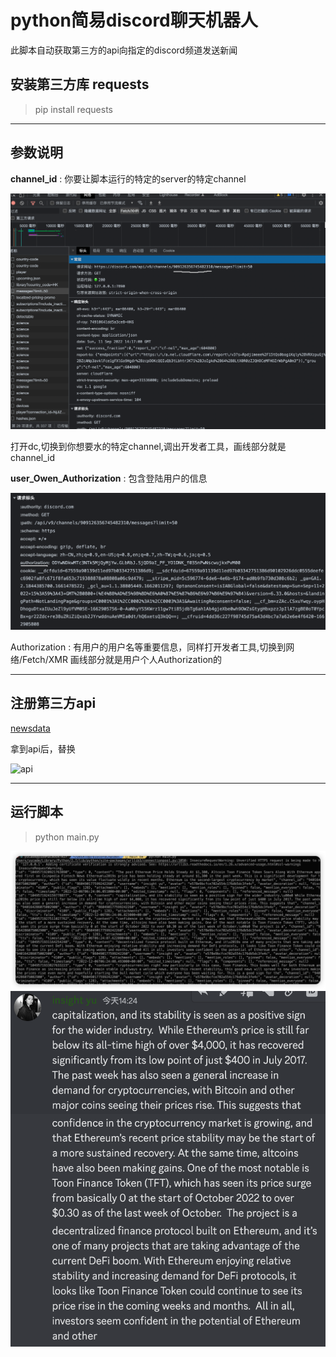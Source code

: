 # python简易discord聊天机器人
此脚本自动获取第三方的api向指定的discord频道发送新闻

## 安装第三方库 requests
> pip install requests
******
## 参数说明
**channel_id** : 你要让脚本运行的特定的server的特定channel

![channel_id](WX20220911-221807@2x.png)

打开dc,切换到你想要水的特定channel,调出开发者工具，画线部分就是channel_id


**user_Owen_Authorization** : 包含登陆用户的信息



![user_Owen_Authorization](WX20220911-222511@2x.png)

Authorization : 有用户的用户名等重要信息，同样打开发者工具,切换到网络/Fetch/XMR 画线部分就是用户个人Authorization的



****************************************************************
## 注册第三方api

[newsdata](https://newsdata.io/)

拿到api后，替换

![api](iShot_2022-12-06_14.37.30.png)




****************************************************************
## 运行脚本
> python main.py
>


![run_script](image/iShot_2022-12-06_14.41.29.png)
![run_script](image/WX20221206-144047@2x.png)